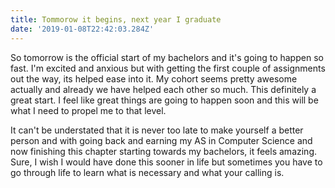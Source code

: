 ```yaml
---
title: Tommorow it begins, next year I graduate
date: '2019-01-08T22:42:03.284Z'
---
```


So tomorrow is the official start of my bachelors and it's going to happen so fast. I'm excited and anxious but with getting the first couple of assignments out the way, its helped ease into it. My cohort seems pretty awesome actually and already we have helped each other so much. This definitely a great start. I feel like great things are going to happen soon and this will be what I need to propel me to that level. 

It can't be understated that it is never too late to make yourself a better person and with going back and earning my AS in Computer Science and now finishing this chapter starting towards my bachelors, it feels amazing. Sure, I wish I would have done this sooner in life but sometimes you have to go through life to learn what is necessary and what your calling is.